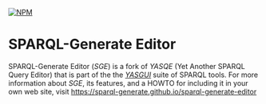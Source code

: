 [![NPM](https://img.shields.io/npm/v/sparql-generate-editor.svg)](https://www.npmjs.org/package/sparql-generate-editor)

# SPARQL-Generate Editor

SPARQL-Generate Editor (*SGE*) is a fork of *YASQE* (Yet Another SPARQL Query Editor) that is part of the the [*YASGUI*](https://github.com/OpenTriply/YASGUI) suite of SPARQL tools.  For more information about *SGE*, its features, 
and a HOWTO for including it in your own web site, visit https://sparql-generate.github.io/sparql-generate-editor
